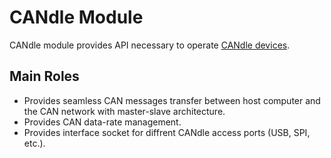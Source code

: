 # CANdle Module

CANdle module provides API necessary to operate [CANdle devices](candle_and_hat).

## Main Roles

- Provides seamless CAN messages transfer between host computer and the CAN network with
  master-slave architecture.
- Provides CAN data-rate management.
- Provides interface socket for diffrent CANdle access ports (USB, SPI, etc.).
